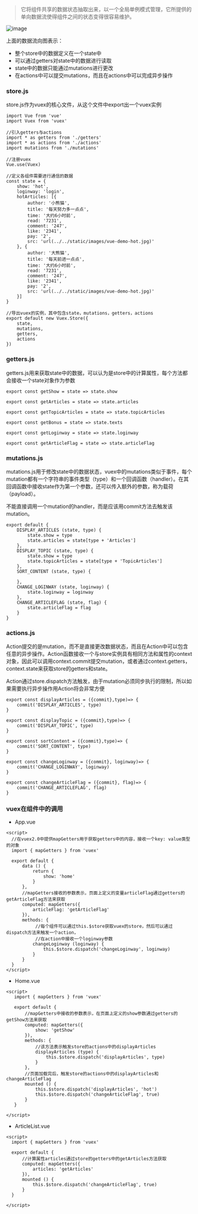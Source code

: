 > 它将组件共享的数据状态抽取出来，以一个全局单例模式管理，它所提供的单向数据流使得组件之间的状态变得很容易维护。

![image](C:\Users\edlan\Desktop\vuex.png)

上面的数据流向图表示：

- 整个store中的数据定义在一个state中
- 可以通过getters对state中的数据进行读取
- state中的数据只能通过mutations进行更改
- 在actions中可以提交mutations，而且在actions中可以完成异步操作
### store.js
store.js作为vuex的核心文件，从这个文件中export出一个vuex实例

```
import Vue from 'vue'
import Vuex from 'vuex'

//引入getters与actions
import * as getters from './getters'
import * as actions from './actions'
import mutations from './mutations'

//注册vuex
Vue.use(Vuex)  

//定义各组件需要进行通信的数据
const state = {
    show: 'hot',
    loginway: 'login',
    hotArticles: [{
        author: '小熊猫',
        title: '每天努力多一点点',
        time: '大约6小时前',
        read: '7231',
        comment: '247',
        like: '2341',
        pay: '2',
        src: 'url(../../static/images/vue-demo-hot.jpg)'
    }, {
        author: '大熊猫',
        title: '每天前进一点点',
        time: '大约6小时前',
        read: '7231',
        comment: '247',
        like: '2341',
        pay: '2',
        src: 'url(../../static/images/vue-demo-hot.jpg)'
    }]
}

//导出vuex的实例，其中包含state，mutations，getters，actions
export default new Vuex.Store({
    state,
    mutations,
    getters,
    actions
})
```
### getters.js
getters.js用来获取state中的数据，可以认为是store中的计算属性，每个方法都会接收一个state对象作为参数

```
export const getShow = state => state.show

export const getArticles = state => state.articles

export const getTopicArticles = state => state.topicArticles

export const getBonus = state => state.texts

export const getLoginway = state => state.loginway

export const getArticleFlag = state => state.articleFlag
```
### mutations.js
mutations.js用于修改state中的数据状态，vuex中的mutations类似于事件，每个mutation都有一个字符串的事件类型（type）和一个回调函数（handler）。在其回调函数中接收state作为第一个参数，还可以传入额外的参数，称为载荷（payload）。

不能直接调用一个mutation的handler，而是应该用commit方法去触发该mutation。

```
export default {
    DISPLAY_ARTICLES (state, type) {
        state.show = type
        state.articles = state[type + 'Articles']
    },
    DISPLAY_TOPIC (state, type) {
        state.show = type
        state.topicArticles = state[type + 'TopicArticles']
    },
    SORT_CONTENT (state, type) {

    },
    CHANGE_LOGINWAY (state, loginway) {
        state.loginway = loginway
    },
    CHANGE_ARTICLEFLAG (state, flag) {
        state.articleFlag = flag
    }
}
```
### actions.js
Action提交的是mutation，而不是直接更改数据状态，而且在Action中可以包含任意的异步操作。Action函数接收一个与store实例具有相同方法和属性的context对象，因此可以调用context.commit提交mutation，或者通过context.getters，context.state来获取store的getters和state。

Action通过store.dispatch方法触发，由于mutation必须同步执行的限制，所以如果需要执行异步操作用Action将会非常方便

```
export const displayArticles = ({commit},type)=> {
    commit('DISPLAY_ARTICLES', type)
}

export const displayTopic = ({commit},type)=> {
    commit('DISPLAY_TOPIC', type)
}

export const sortContent = ({commit},type)=> {
    commit('SORT_CONTENT', type)
}

export const changeLoginway = ({commit}, loginway)=> {
    commit('CHANGE_LOGINWAY', loginway)
}

export const changeArticleFlag = ({commit}, flag)=> {
    commit('CHANGE_ARTICLEFLAG', flag)
}
```
### vuex在组件中的调用
- App.vue

```
<script>
  //在vuex2.0中提供mapGetters用于获取getters中的内容，接收一个key: value类型的对象
  import { mapGetters } from 'vuex'

  export default {
      data () {
          return {
              show: 'home'
          }
      },
      //mapGetters接收的参数表示，页面上定义的变量articleFlag通过getters的getArticleFlag方法来获取
      computed: mapGetters({
          articleFlag: 'getArticleFlag'
      }),
      methods: {
           //每个组件可以通过this.$store获取vuex的store，然后可以通过dispatch方法来触发一个action，
           //在action中接收一个loginway参数
          changeLoginway (loginway) {
              this.$store.dispatch('changeLoginway', loginway)
          }
      }
  }
</script>
```
- Home.vue

```
<script>
   import { mapGetters } from 'vuex'

   export default {
       //mapGetters中接收的参数表示，在页面上定义的show参数通过getters的getShow方法来获取
       computed: mapGetters({
           show: 'getShow'
       }),
       methods: {
           //该方法表示触发store的actions中的displayArticles
           displayArticles (type) {
               this.$store.dispatch('displayArticles', type)
           }
       },
       //页面加载完后，触发store的actions中的displayArticles和changeArticleFlag
       mounted () {
           this.$store.dispatch('displayArticles', 'hot')
           this.$store.dispatch('changeArticleFlag', true)
       }
   }

</script>
```
- ArticleList.vue

```
<script>
  import { mapGetters } from 'vuex'

  export default {
      //计算属性articles通过store的getters中的getArticles方法获取
      computed: mapGetters({
          articles: 'getArticles'
      }),
      mounted () {
          this.$store.dispatch('changeArticleFlag', true)
      }
  }

</script>
```






